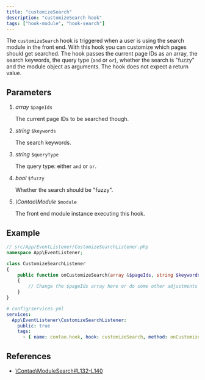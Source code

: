 ```yaml
---
title: "customizeSearch"
description: "customizeSearch hook"
tags: ["hook-module", "hook-search"]
---
```


The `customizeSearch` hook is triggered when a user is using the search module
in the front end. With this hook you can customize which pages should get searched.
The hook passes the current page IDs as an array, the search keywords, the query 
type (`and` or `or`), whether the search is "fuzzy" and the module object as
arguments. The hook does not expect a return value.


## Parameters

1. *array* `$pageIds`

    The current page IDs to be searched though.

2. *string* `$keywords`

    The search keywords.

3. *string* `$queryType`

    The query type: either `and` or `or`.

4. *bool* `$fuzzy`

    Whether the search should be "fuzzy".

5. *\Contao\Module* `$module`

    The front end module instance executing this hook.


## Example

```php
// src/App/EventListener/CustomizeSearchListener.php
namespace App\EventListener;

class CustomizeSearchListener
{
    public function onCustomizeSearch(array &$pageIds, string $keywords, string $queryType, bool $fuzzy, \Contao\Module $module): void
    {
        // Change the $pageIds array here or do some other adjustments …
    }
}
```

```yml
# config/services.yml
services:
  App\EventListener\CustomizeSearchListener:
    public: true
    tags:
      - { name: contao.hook, hook: customizeSearch, method: onCustomizeSearch }
```


## References

* [\Contao\ModuleSearch#L132-L140](https://github.com/contao/contao/blob/4.7.6/core-bundle/src/Resources/contao/modules/ModuleSearch.php#L132-L140)
